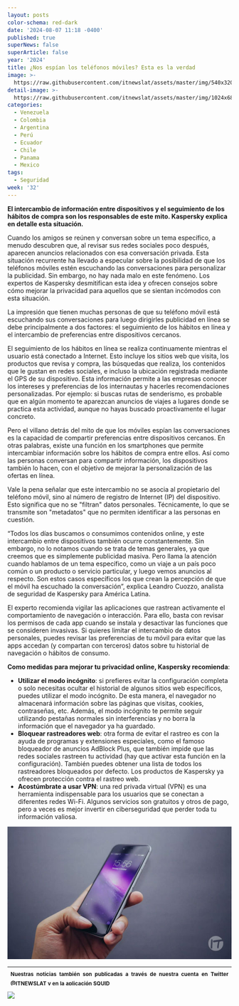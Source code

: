 ```yaml
---
layout: posts
color-schema: red-dark
date: '2024-08-07 11:18 -0400'
published: true
superNews: false
superArticle: false
year: '2024'
title: ¿Nos espían los teléfonos móviles? Esta es la verdad
image: >-
  https://raw.githubusercontent.com/itnewslat/assets/master/img/540x320/Celular-uso-p.jpg
detail-image: >-
  https://raw.githubusercontent.com/itnewslat/assets/master/img/1024x680/Celular-uso-g.jpg
categories:
  - Venezuela
  - Colombia
  - Argentina
  - Perú
  - Ecuador
  - Chile
  - Panama
  - Mexico
tags:
  - Seguridad
week: '32'
---
```

**El intercambio de información entre dispositivos y el seguimiento de los hábitos de compra son los responsables de este mito. Kaspersky explica en detalle esta situación.**

Cuando los amigos se reúnen y conversan sobre un tema específico, a menudo descubren que, al revisar sus redes sociales poco después, aparecen anuncios relacionados con esa conversación privada. Esta situación recurrente ha llevado a especular sobre la posibilidad de que los teléfonos móviles estén escuchando las conversaciones para personalizar la publicidad. Sin embargo, no hay nada malo en este fenómeno. Los expertos de Kaspersky desmitifican esta idea y ofrecen consejos sobre cómo mejorar la privacidad para aquellos que se sientan incómodos con esta situación.

La impresión que tienen muchas personas de que su teléfono móvil está escuchando sus conversaciones para luego dirigirles publicidad en línea se debe principalmente a dos factores: el seguimiento de los hábitos en línea y el intercambio de preferencias entre dispositivos cercanos.

El seguimiento de los hábitos en línea se realiza continuamente mientras el usuario está conectado a Internet. Esto incluye los sitios web que visita, los productos que revisa y compra, las búsquedas que realiza, los contenidos que le gustan en redes sociales, e incluso la ubicación registrada mediante el GPS de su dispositivo. Esta información permite a las empresas conocer los intereses y preferencias de los internautas y hacerles recomendaciones personalizadas. Por ejemplo: si buscas rutas de senderismo, es probable que en algún momento te aparezcan anuncios de viajes a lugares donde se practica esta actividad, aunque no hayas buscado proactivamente el lugar concreto.

Pero el villano detrás del mito de que los móviles espían las conversaciones es la capacidad de compartir preferencias entre dispositivos cercanos. En otras palabras, existe una función en los smartphones que permite intercambiar información sobre los hábitos de compra entre ellos. Así como las personas conversan para compartir información, los dispositivos también lo hacen, con el objetivo de mejorar la personalización de las ofertas en línea.

Vale la pena señalar que este intercambio no se asocia al propietario del teléfono móvil, sino al número de registro de Internet (IP) del dispositivo. Esto significa que no se "filtran" datos personales. Técnicamente, lo que se transmite son "metadatos" que no permiten identificar a las personas en cuestión.

“Todos los días buscamos o consumimos contenidos online, y este intercambio entre dispositivos también ocurre constantemente. Sin embargo, no lo notamos cuando se trata de temas generales, ya que creemos que es simplemente publicidad masiva. Pero llama la atención cuando hablamos de un tema específico, como un viaje a un país poco común o un producto o servicio particular, y luego vemos anuncios al respecto. Son estos casos específicos los que crean la percepción de que el móvil ha escuchado la conversación”, explica Leandro Cuozzo, analista de seguridad de Kaspersky para América Latina.

El experto recomienda vigilar las aplicaciones que rastrean activamente el comportamiento de navegación o interacción. Para ello, basta con revisar los permisos de cada app cuando se instala y desactivar las funciones que se consideren invasivas. Si quieres limitar el intercambio de datos personales, puedes revisar las preferencias de tu móvil para evitar que las apps accedan (y compartan con terceros) datos sobre tu historial de navegación o hábitos de consumo.

**Como medidas para mejorar tu privacidad online, Kaspersky recomienda**:

- **Utilizar el modo incógnito**: si prefieres evitar la configuración completa o solo necesitas ocultar el historial de algunos sitios web específicos, puedes utilizar el modo incógnito. De esta manera, el navegador no almacenará información sobre las páginas que visitas, cookies, contraseñas, etc. Además, el modo incógnito te permite seguir utilizando pestañas normales sin interferencias y no borra la información que el navegador ya ha guardado.
- **Bloquear rastreadores web**: otra forma de evitar el rastreo es con la ayuda de programas y extensiones especiales, como el famoso bloqueador de anuncios AdBlock Plus, que también impide que las redes sociales rastreen tu actividad (hay que activar esta función en la configuración). También puedes obtener una lista de todos los rastreadores bloqueados por defecto. Los productos de Kaspersky ya ofrecen protección contra el rastreo web.
- **Acostúmbrate a usar VPN**: una red privada virtual (VPN) es una herramienta indispensable para los usuarios que se conectan a diferentes redes Wi-Fi. Algunos servicios son gratuitos y otros de pago, pero a veces es mejor invertir en ciberseguridad que perder toda tu información valiosa.

![](https://raw.githubusercontent.com/itnewslat/assets/master/img/540x320/Celular-uso-p.jpg)

<table style="height: 42px;" width="569">
<tbody>
<tr>
<td style="text-align: justify;"><sub><strong>Nuestras noticias también son publicadas a través de nuestra cuenta en Twitter <a href="https://twitter.com/itnewslat?lang=es">@ITNEWSLAT</a> y en la aplicación <a href="https://squidapp.co/en/">SQUID</a></strong></sub></td>
</tr>
</tbody>
</table>

<img src="https://tracker.metricool.com/c3po.jpg?hash=56f88a41e39ab42c063cc51676587a04"/>
